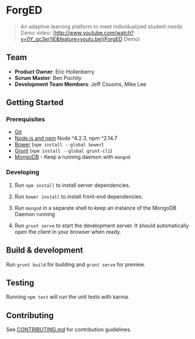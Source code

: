 # ForgED

> An adaptive learning platform to meet individualized student needs
> Demo video: [http://www.youtube.com/watch?v=0Y_gc3er1jE&feature=youtu.be](ForgED Demo)

## Team

  - __Product Owner__: Eric Hollenberry
  - __Scrum Master__: Ben Pochily
  - __Development Team Members__: Jeff Cousins, Mike Lee

## Getting Started

### Prerequisites

- [Git](https://git-scm.com/)
- [Node.js and npm](nodejs.org) Node ^4.2.3, npm ^2.14.7
- [Bower](bower.io) (`npm install --global bower`)
- [Grunt](http://gruntjs.com/) (`npm install --global grunt-cli`)
- [MongoDB](https://www.mongodb.org/) - Keep a running daemon with `mongod`

### Developing

1. Run `npm install` to install server dependencies.

2. Run `bower install` to install front-end dependencies.

3. Run `mongod` in a separate shell to keep an instance of the MongoDB Daemon running

4. Run `grunt serve` to start the development server. It should automatically open the client in your browser when ready.

## Build & development

Run `grunt build` for building and `grunt serve` for preview.

## Testing

Running `npm test` will run the unit tests with karma.

## Contributing

See [CONTRIBUTING.md](CONTRIBUTING.md) for contribution guidelines.
